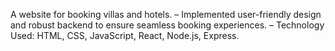 A website for booking villas and hotels.
– Implemented user-friendly design and robust backend to ensure seamless booking experiences.
– Technology Used: HTML, CSS, JavaScript, React, Node.js, Express.
